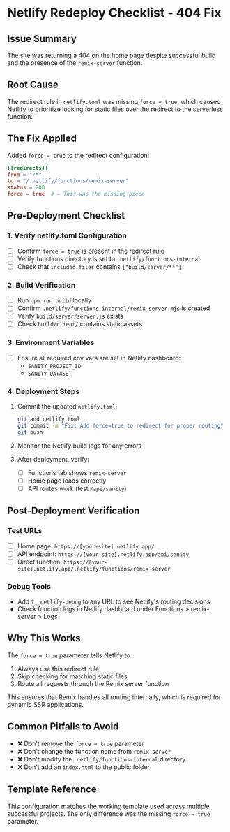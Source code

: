 # Netlify Redeploy Checklist - 404 Fix

## Issue Summary
The site was returning a 404 on the home page despite successful build and the presence of the `remix-server` function.

## Root Cause
The redirect rule in `netlify.toml` was missing `force = true`, which caused Netlify to prioritize looking for static files over the redirect to the serverless function.

## The Fix Applied
Added `force = true` to the redirect configuration:

```toml
[[redirects]]
from = "/*"
to = "/.netlify/functions/remix-server"
status = 200
force = true  # ← This was the missing piece
```

## Pre-Deployment Checklist

### 1. Verify netlify.toml Configuration
- [ ] Confirm `force = true` is present in the redirect rule
- [ ] Verify functions directory is set to `.netlify/functions-internal`
- [ ] Check that `included_files` contains `["build/server/**"]`

### 2. Build Verification
- [ ] Run `npm run build` locally
- [ ] Confirm `.netlify/functions-internal/remix-server.mjs` is created
- [ ] Verify `build/server/server.js` exists
- [ ] Check `build/client/` contains static assets

### 3. Environment Variables
- [ ] Ensure all required env vars are set in Netlify dashboard:
  - `SANITY_PROJECT_ID`
  - `SANITY_DATASET`

### 4. Deployment Steps
1. Commit the updated `netlify.toml`:
   ```bash
   git add netlify.toml
   git commit -m "Fix: Add force=true to redirect for proper routing"
   git push
   ```

2. Monitor the Netlify build logs for any errors

3. After deployment, verify:
   - [ ] Functions tab shows `remix-server`
   - [ ] Home page loads correctly
   - [ ] API routes work (test `/api/sanity`)

## Post-Deployment Verification

### Test URLs
- [ ] Home page: `https://[your-site].netlify.app/`
- [ ] API endpoint: `https://[your-site].netlify.app/api/sanity`
- [ ] Direct function: `https://[your-site].netlify.app/.netlify/functions/remix-server`

### Debug Tools
- Add `?__netlify-debug` to any URL to see Netlify's routing decisions
- Check function logs in Netlify dashboard under Functions > remix-server > Logs

## Why This Works
The `force = true` parameter tells Netlify to:
1. Always use this redirect rule
2. Skip checking for matching static files
3. Route all requests through the Remix server function

This ensures that Remix handles all routing internally, which is required for dynamic SSR applications.

## Common Pitfalls to Avoid
- ❌ Don't remove the `force = true` parameter
- ❌ Don't change the function name from `remix-server`
- ❌ Don't modify the `.netlify/functions-internal` directory
- ❌ Don't add an `index.html` to the public folder

## Template Reference
This configuration matches the working template used across multiple successful projects. The only difference was the missing `force = true` parameter.

